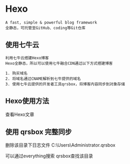 # Hexo

    A fast, simple & powerful blog framework
    全静态，可托管至GitHub、coding等Git仓库

## 使用七牛云

    利用七牛云搭建Hexo博客
    Hexo全静态，所以可以使用七牛融合CDN通过以下方式搭建博客

    1. 购买域名
    2. 将域名通过CNAME解析到七牛提供的域名
    3. 使用七牛云提供的开发者工具qrsbox，将博客内容同步到对象存储

## Hexo使用方法

查看Hexo文章

## 使用 qrsbox  完整同步

删除该目录下日志文件
C:\Users\Administrator\.qrsbox

可以通过everything搜索 qrsbox查找该目录
